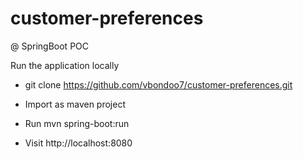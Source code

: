 # customer-preferences

@ SpringBoot POC

Run the application locally 

 - git clone https://github.com/vbondoo7/customer-preferences.git

 - Import as maven project

 - Run mvn spring-boot:run

 - Visit http://localhost:8080
